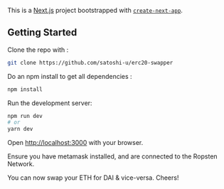 This is a [Next.js](https://nextjs.org/) project bootstrapped with [`create-next-app`](https://github.com/vercel/next.js/tree/canary/packages/create-next-app).

## Getting Started

Clone the repo with : 
```bash
git clone https://github.com/satoshi-u/erc20-swapper
```

Do an npm install to get all dependencies :
```bash
npm install
```

Run the development server:
```bash
npm run dev
# or
yarn dev
```

Open [http://localhost:3000](http://localhost:3000) with your browser.

Ensure you have metamask installed, and are connected to the Ropsten Network.

You can now swap your ETH for DAI & vice-versa. Cheers!
